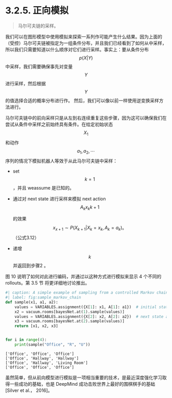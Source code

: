 # 3.2.5. 正向模拟

> 马尔可夫链的采样。

我们可以在图形模型中使用模拟来探索一系列作可能产生什么结果。因为上面的（受控）马尔可夫链被指定为一组条件分布，并且我们已经看到了如何从中采样，所以我们只需要知道以什么顺序对它们进行采样。事实上：要从条件分布$$p(X|Y)$$中采样，我们需要确保事先对变量$$Y$$进行采样，然后根据$$Y$$的值选择合适的概率分布进行作。然后，我们可以像以前一样使用逆变换采样方法进行。

马尔可夫链中的前向采样只是从左到右连续重复这些步骤，因为这可以确保我们在尝试从条件中采样之前始终具有条件。在给定初始状态$$X_1$$和动作$$a_1,a_2,\cdots$$序列的情况下模拟机器人等效于从此马尔可夫链中采样：

* set $$k=1$$  ，并且 weassume  是已知的。
*   通过对 next state 进行采样来模拟 next action$$A_k x_k{k+1}$$

    的效果 $$x_{x+1} \sim P(X_{k+1}|X_k=x_k,A_k=a_k)。$$（公式3.12）
* 递增$$k$$  并返回到步骤2  。

图 10 说明了如何对此进行编码，并通过以这种方式进行模拟来显示 4 个不同的 rollouts。第 3.5 节 将更详细地讨论推出。

```python
#| caption: A simple example of sampling from a controlled Markov chain.
#| label: fig:sample_markov_chain
def sample(x1, a1, a2):
    values = VARIABLES.assignment({X[1]: x1, A[1]: a1})  # initial state and action
    x2 = vacuum.rooms[bayesNet.at(1).sample(values)]
    values = VARIABLES.assignment({X[2]: x2, A[2]: a2})  # next state and action
    x3 = vacuum.rooms[bayesNet.at(2).sample(values)]
    return [x1, x2, x3]


for i in range(4):
    print(sample("Office", "R", "U"))
```

```
['Office', 'Office', 'Office']
['Office', 'Hallway', 'Hallway']
['Office', 'Hallway', 'Living Room']
['Office', 'Office', 'Office']
```

虽然简单，但从前向模型进行模拟是一项相当重要的技术，是最近深度强化学习取得一些成功的基础，也是 DeepMind 成功击败世界上最好的围棋棋手的基础 \[Silver et al.， 2016]。
